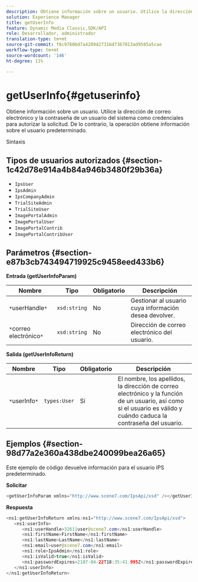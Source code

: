 ```yaml
---
description: Obtiene información sobre un usuario. Utilice la dirección de correo electrónico y la contraseña de un usuario del sistema como credenciales para autorizar la solicitud. De lo contrario, la operación obtiene información sobre el usuario predeterminado.
solution: Experience Manager
title: getUserInfo
feature: Dynamic Media Classic,SDK/API
role: Desarrollador, administrador
translation-type: tm+mt
source-git-commit: f6c97606d7a4209427316d7367013ad9585a5cae
workflow-type: tm+mt
source-wordcount: '146'
ht-degree: 11%

---
```



# getUserInfo{#getuserinfo}

Obtiene información sobre un usuario. Utilice la dirección de correo electrónico y la contraseña de un usuario del sistema como credenciales para autorizar la solicitud. De lo contrario, la operación obtiene información sobre el usuario predeterminado.

Sintaxis

## Tipos de usuarios autorizados {#section-1c42d78e914a4b84a946b3480f29b36a}

* `IpsUser`
* `IpsAdmin`
* `IpsCompanyAdmin`
* `TrialSiteAdmin`
* `TrialSiteUser`
* `ImagePortalAdmin`
* `ImagePortalUser`
* `ImagePortalContrib`
* `ImagePortalContribUser`

## Parámetros {#section-e87b3cb743494719925c9458eed433b6}

**Entrada (getUserInfoParam)**

| Nombre | Tipo | Obligatorio | Descripción |
|---|---|---|---|
| `*`userHandle`*` | `xsd:string` | No | Gestionar al usuario cuya información desea devolver. |
| `*`correo electrónico`*` | `xsd:string` | No | Dirección de correo electrónico del usuario. |

**Salida (getUserInfoReturn)**

| Nombre | Tipo | Obligatorio | Descripción |
|---|---|---|---|
| `*`userInfo`*` | `types:User` | Sí | El nombre, los apellidos, la dirección de correo electrónico y la función de un usuario, así como si el usuario es válido y cuándo caduca la contraseña del usuario. |

## Ejemplos {#section-98d77a2e360a438dbe240099bea26a65}

Este ejemplo de código devuelve información para el usuario IPS predeterminado.

**Solicitar**

```java
<getUserInfoParam xmlns="http://www.scene7.com/IpsApi/xsd" /></getUserInfoParam>
```

**Respuesta**

```java
<ns1:getUserInfoReturn xmlns:ns1="http://www.scene7.com/IpsApi/xsd"> 
   <ns1:userInfo> 
      <ns1:userHandle>3261|user@scene7.com</ns1:userHandle> 
      <ns1:firstName>FirstName</ns1:firstName> 
      <ns1:lastName>LastName</ns1:lastName> 
      <ns1:email>user@scene7.com</ns1:email> 
      <ns1:role>IpsAdmin</ns1:role> 
      <ns1:isValid>true</ns1:isValid> 
      <ns1:passwordExpires>2107-04-22T18:35:41.995Z</ns1:passwordExpires> 
   </ns1:userInfo> 
</ns1:getUserInfoReturn>
```

